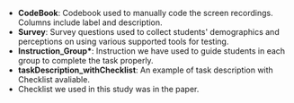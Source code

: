 - **CodeBook**: Codebook used to manually code the screen recordings. Columns include label and description.
- **Survey**: Survey questions used to collect students' demographics and perceptions on using various supported tools for testing.
- **Instruction_Group\***: Instruction we have used to guide students in each group to complete the task properly.
- **taskDescription_withChecklist**: An example of task description with Checklist avaliable.
- Checklist we used in this study was in the paper.
